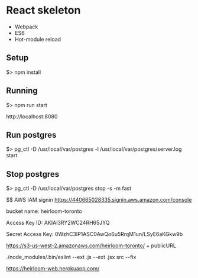 # React skeleton

* Webpack
* ES6
* Hot-module reload

## Setup

$> npm install

## Running

$> npm run start

http://localhost:8080

## Run postgres
$> pg_ctl -D /usr/local/var/postgres -l /usr/local/var/postgres/server.log start

## Stop postgres
$> pg_ctl -D /usr/local/var/postgres stop -s -m fast

$$ AWS 
IAM signin
https://440665028335.signin.aws.amazon.com/console

bucket name:
heirloom-toronto

Access Key ID:
AKIAI3RY2WC24RH65JYQ

Secret Access Key:
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

https://s3-us-west-2.amazonaws.com/heirloom-toronto/ + publicURL


./node_modules/.bin/eslint --ext .js --ext .jsx src --fix

https://heirloom-web.herokuapp.com/
